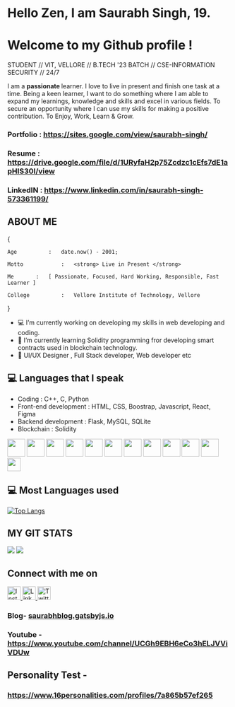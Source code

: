 # Hello Zen, I am Saurabh Singh, 19. 

# Welcome to my Github profile !
STUDENT // VIT, VELLORE // B.TECH '23 BATCH // CSE-INFORMATION SECURITY // 24/7

 I am a <strong>passionate </strong> learner. I love to live in present and finish one task at a time. Being a keen learner, I want to do something where I am able to expand my learnings, knowledge and skills and excel in various fields. To secure an opportunity where I can use my skills for making a positive contribution. To Enjoy, Work, Learn & Grow.

### Portfolio : https://sites.google.com/view/saurabh-singh/
### Resume :    https://drive.google.com/file/d/1URyfaH2p75Zcdzc1cEfs7dE1apHlS30l/view
### LinkedIN : https://www.linkedin.com/in/saurabh-singh-573361199/

## ABOUT ME

{


	Age	         :   date.now() - 2001;

   	Motto	         :   <strong> Live in Present </strong>

   	Me		 :   [ Passionate, Focused, Hard Working, Responsible, Fast Learner ]

	College	         :   Vellore Institute of Technology, Vellore

}

- :computer:  I’m currently working on developing my skills in web developing and coding.
- :robot: I’m currently learning Solidity programming fror developing smart contracts used in blockchain technology.
- 👯 UI/UX Designer , Full Stack developer, Web developer etc

## :computer: Languages that I speak

* Coding : C++, C, Python
* Front-end development :  HTML, CSS, Boostrap, Javascript, React, Figma
* Backend development : Flask, MySQL, SQLite
* Blockchain : Solidity 


 <img src = 'https://image.flaticon.com/icons/png/512/919/919841.png' height='40'/> <img src = 'https://image.flaticon.com/icons/png/512/919/919839.png' height='40'/> <img src = 'https://image.flaticon.com/icons/png/512/919/919852.png' height='40'/>   <img src = 'https://as1.ftcdn.net/jpg/03/04/97/12/500_F_304971233_mQ4xlfnBGSszgzJPYzQnZtWI04ZNmuuP.jpg' height='40'/>
 <img src = 'https://image.flaticon.com/icons/svg/919/919827.svg' width='40'/> 
 <img src = 'https://github.com/MarikIshtar007/MarikIshtar007/blob/master/images/css.svg' width='40'/> <img src = 'https://github.com/MarikIshtar007/MarikIshtar007/blob/master/images/js.svg' width='40'/> <img src = 'https://github.com/MarikIshtar007/MarikIshtar007/blob/master/images/bootstrap.svg' width='40'/>  <img src = 'https://github.com/MarikIshtar007/MarikIshtar007/blob/master/images/flask.png' width='40'/>  <img src = 'https://image.flaticon.com/icons/png/512/288/288882.png' width='40'/> <img src = 'https://image.flaticon.com/icons/png/512/2772/2772128.png' width='40'/> <img src = 'https://upload.wikimedia.org/wikipedia/commons/thumb/9/98/Solidity_logo.svg/1200px-Solidity_logo.svg.png' width='30'/>



## :computer: Most Languages used

[![Top Langs](https://github-readme-stats.vercel.app/api/top-langs/?username=baazis&layout=compact)](https://github.com/baazis/github-readme-stats)

## MY GIT STATS

<img src="https://github-readme-stats.vercel.app/api?username=baazis&&show_icons=true&count_private=true&theme=radical"/>

<img src="https://github-readme-streak-stats.herokuapp.com/?user=baazis&theme=radical"/>

## Connect with me on

<a href="https://www.instagram.com/s_baazi/" target="_blank" >
         <img alt="Insta" src="https://i.pinimg.com/736x/c8/95/2d/c8952d6e421a83d298a219edee783167.jpg"
         width='30' height='30'>
      </a>
<a href="https://www.linkedin.com/in/saurabh-singh-573361199/" target="_blank" >
         <img alt="LinkedIn" src="https://upload.wikimedia.org/wikipedia/commons/thumb/e/e9/Linkedin_icon.svg/1024px-Linkedin_icon.svg.png"
         width='30' height='30'>
      </a>
<a href="https://twitter.com/ISAACOL10082001/" target="_blank" >
         <img alt="Twitter" src="https://image.flaticon.com/icons/png/512/733/733579.png"
         width='30' height='30'>
      </a>
      
<!-- <img src="https://upload.wikimedia.org/wikipedia/commons/thumb/e/e9/Linkedin_icon.svg/1024px-Linkedin_icon.svg.png" href="https://www.linkedin.com/in/saurabh-singh-573361199//" width='30' height='30' >
<img src="https://i.pinimg.com/736x/c8/95/2d/c8952d6e421a83d298a219edee783167.jpg" href="https://www.instagram.com/s_baazi/" width='30' height='30'>  
<img src="https://image.flaticon.com/icons/png/512/733/733579.png" href="https://twitter.com/ISAACOL10082001" width='30' height='30'>   -->

### Blog- <a href="https://saurabhblog.gatsbyjs.io">saurabhblog.gatsbyjs.io</a>

### Youtube - https://www.youtube.com/channel/UCGh9EBH6eCo3hELJVViVDUw

## Personality Test -
### https://www.16personalities.com/profiles/7a865b57ef265
